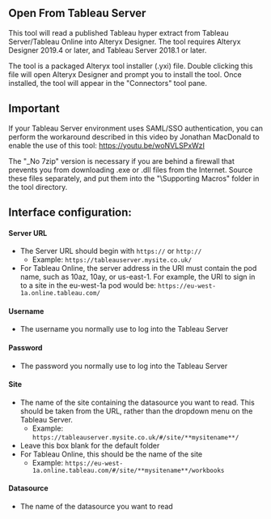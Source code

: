 ## Open From Tableau Server

This tool will read a published Tableau hyper extract from Tableau Server/Tableau Online into Alteryx Designer. The tool requires Alteryx Designer 2019.4 or later, and Tableau Server 2018.1 or later.

The tool is a packaged Alteryx tool installer (.yxi) file. Double clicking this file will open Alteryx Designer and prompt you to install the tool. Once installed, the tool will appear in the "Connectors" tool pane.

## Important

If your Tableau Server environment uses SAML/SSO authentication, you can perform the workaround described in this video by Jonathan MacDonald to enable the use of this tool: https://youtu.be/woNVLSPxWzI

The "\_No 7zip" version is necessary if you are behind a firewall that prevents you from downloading .exe or .dll files from the Internet. Source these files separately, and put them into the "\Supporting Macros" folder in the tool directory.

## Interface configuration:

#### Server URL

- The Server URL should begin with `https://` or `http://`
  - Example: `https://tableauserver.mysite.co.uk/`
- For Tableau Online, the server address in the URI must contain the pod name, such as 10az, 10ay, or us-east-1. For example, the URI to sign in to a site in the eu-west-1a pod would be: `https://eu-west-1a.online.tableau.com/`

#### Username

- The username you normally use to log into the Tableau Server

#### Password

- The password you normally use to log into the Tableau Server

#### Site

- The name of the site containing the datasource you want to read. This should be taken from the URL, rather than the dropdown menu on the Tableau Server.
  - Example: `https://tableauserver.mysite.co.uk/#/site/**mysitename**/`
- Leave this box blank for the default folder
- For Tableau Online, this should be the name of the site
  - Example: `https://eu-west-1a.online.tableau.com/#/site/**mysitename**/workbooks`

#### Datasource

- The name of the datasource you want to read
